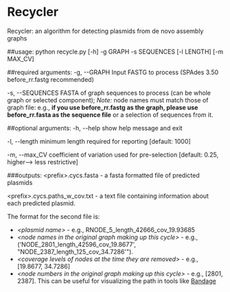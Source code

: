 # Recycler

Recycler: an algorithm for detecting plasmids from de novo assembly graphs

##usage: python recycle.py [-h] -g GRAPH -s SEQUENCES [-l LENGTH] [-m MAX_CV]


##required arguments:
  -g, --GRAPH
                      Input FASTG to process (SPAdes 3.50 before_rr.fastg recommended)

  -s, --SEQUENCES
                      FASTA of graph sequences to process (can be whole graph or selected component);
                      *Note:* node names must match those of graph file: e.g., **if you use before_rr.fastg as the graph,
                      please use before_rr.fasta as the sequence file** or a selection of sequences from it.

##optional arguments:
  -h, --help            show help message and exit

  -l, --length
                        minimum length required for reporting [default: 1000]

  -m, --max_CV
                        coefficient of variation used for pre-selection
                        [default: 0.25, higher--> less restrictive]

###outputs:
\<prefix\>.cycs.fasta  - a fasta formatted file of predicted plasmids

\<prefix\>.cycs.paths_w_cov.txt - a text file containing information about each predicted plasmid.

The format for the second file is:
* *\<plasmid name\>* - e.g., RNODE_5_length_42666_cov_19.93685
* *\<node names in the original graph making up this cycle\>* - e.g., \('NODE_2801_length_42596_cov_19.8677', "NODE_2387_length_125_cov_34.7286'"\).
* *\<coverage levels of nodes at the time they are removed\>* - e.g., \[19.8677, 34.7286\]
* *\<node numbers in the original graph making up this cycle\>* - e.g., \[2801, 2387\]. This can be useful for visualizing the path in tools like [Bandage](https://rrwick.github.io/Bandage/)
